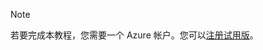 ﻿
> [!NOTE]
> 若要完成本教程，您需要一个 Azure 帐户。您可以<a href="https://www.azure.cn/pricing/1rmb-trial/" target="_blank">注册试用版</a>。
<!--HONumber=41-->
